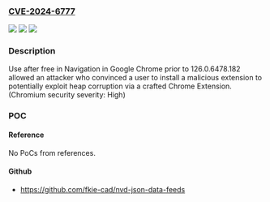 ### [CVE-2024-6777](https://cve.mitre.org/cgi-bin/cvename.cgi?name=CVE-2024-6777)
![](https://img.shields.io/static/v1?label=Product&message=Chrome&color=blue)
![](https://img.shields.io/static/v1?label=Version&message=126.0.6478.182%3C%20126.0.6478.182%20&color=brighgreen)
![](https://img.shields.io/static/v1?label=Vulnerability&message=Use%20after%20free&color=brighgreen)

### Description

Use after free in Navigation in Google Chrome prior to 126.0.6478.182 allowed an attacker who convinced a user to install a malicious extension to potentially exploit heap corruption via a crafted Chrome Extension. (Chromium security severity: High)

### POC

#### Reference
No PoCs from references.

#### Github
- https://github.com/fkie-cad/nvd-json-data-feeds


